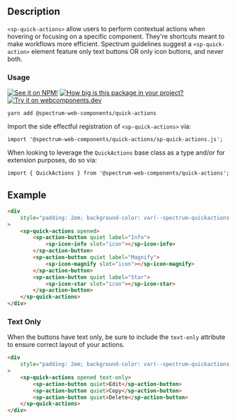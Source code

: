 ## Description

`<sp-quick-actions>` allow users to perform contextual actions when hovering or focusing on a specific component. They're shortcuts meant to make workflows more efficient. Spectrum guidelines suggest a `<sp-quick-action>` element feature only text buttons OR only icon buttons, and never both.

### Usage

[![See it on NPM!](https://img.shields.io/npm/v/@spectrum-web-components/quick-actions?style=for-the-badge)](https://www.npmjs.com/package/@spectrum-web-components/quick-actions)
[![How big is this package in your project?](https://img.shields.io/bundlephobia/minzip/@spectrum-web-components/quick-actions?style=for-the-badge)](https://bundlephobia.com/result?p=@spectrum-web-components/quick-actions)
[![Try it on webcomponents.dev](https://img.shields.io/badge/Try%20it%20on-webcomponents.dev-green?style=for-the-badge)](https://webcomponents.dev/edit/collection/fO75441E1Q5ZlI0e9pgq/pDSD7CSeA3B5hTdX8cvB/src/index.ts)

```
yarn add @spectrum-web-components/quick-actions
```

Import the side effectful registration of `<sp-quick-actions>` via:

```
import '@spectrum-web-components/quick-actions/sp-quick-actions.js';
```

When looking to leverage the `QuickActions` base class as a type and/or for extension purposes, do so via:

```
import { QuickActions } from '@spectrum-web-components/quick-actions';
```

## Example

```html
<div
    style="padding: 2em; background-color: var(--spectrum-quickactions-overlay-color, var(--spectrum-alias-background-color-quickactions-overlay));"
>
    <sp-quick-actions opened>
        <sp-action-button quiet label="Info">
            <sp-icon-info slot="icon"></sp-icon-info>
        </sp-action-button>
        <sp-action-button quiet label="Magnify">
            <sp-icon-magnify slot="icon"></sp-icon-magnify>
        </sp-action-button>
        <sp-action-button quiet label="Star">
            <sp-icon-star slot="icon"></sp-icon-star>
        </sp-action-button>
    </sp-quick-actions>
</div>
```

### Text Only

When the buttons have text only, be sure to include the `text-only` attribute to ensure correct layout of your actions.

```html
<div
    style="padding: 2em; background-color: var(--spectrum-quickactions-overlay-color, var(--spectrum-alias-background-color-quickactions-overlay));"
>
    <sp-quick-actions opened text-only>
        <sp-action-button quiet>Edit</sp-action-button>
        <sp-action-button quiet>Copy</sp-action-button>
        <sp-action-button quiet>Delete</sp-action-button>
    </sp-quick-actions>
</div>
```

<script type="module">
    import '@spectrum-web-components/action-button/sp-action-button.js';
    import '@spectrum-web-components/icons-workflow/icons/sp-icon-info.js';
    import '@spectrum-web-components/icons-workflow/icons/sp-icon-magnify.js';
    import '@spectrum-web-components/icons-workflow/icons/sp-icon-star.js';
    import '@spectrum-web-components/quick-actions/sp-quick-actions.js';
</script>
